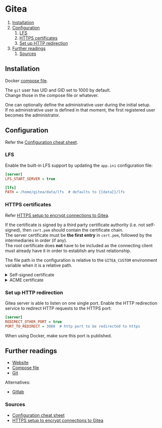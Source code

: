 # Gitea

1. [Installation](#installation)
1. [Configuration](#configuration)
   1. [LFS](#lfs)
   1. [HTTPS certificates](#https-certificates)
   1. [Set up HTTP redirection](#set-up-http-redirection)
1. [Further readings](#further-readings)
   1. [Sources](#sources)

## Installation

Docker [compose file].

The `git` user has UID and GID set to 1000 by default.<br/>
Change those in the compose file or whatever.

One can optionally define the administrative user during the initial setup.<br/>
If no administrative user is defined in that moment, the first registered user becomes the administrator.

## Configuration

Refer the [Configuration cheat sheet].

### LFS

Enable the built-in LFS support by updating the `app.ini` configuration file:

```ini
[server]
LFS_START_SERVER = true

[lfs]
PATH = /home/gitea/data/lfs  # defaults to {{data}}/lfs
```

### HTTPS certificates

Refer [HTTPS setup to encrypt connections to Gitea].

If the certificate is signed by a third party certificate authority (i.e. not self-signed), then `cert.pem` should
contain the certificate chain.<br/>
The server certificate must be **the first entry** in `cert.pem`, followed by the intermediaries in order (if any).<br/>
The root certificate does **not** have to be included as the connecting client must already have it in order to
establish any trust relationship.

The file path in the configuration is relative to the `GITEA_CUSTOM` environment variable when it is a relative path.

<details>
  <summary>Self-signed certificate</summary>

1. Generate a self signed certificate:

   ```sh
   gitea cert --host 'git.host.fqdn'
   docker compose exec server gitea cert --host 'git.host.fqdn'
   ```

1. Change the `app.ini` configuration file:

   ```ini
   [server]
   PROTOCOL  = https
   ROOT_URL  = https://git.host.fqdn:3000/
   HTTP_PORT = 3000
   CERT_FILE = /path/to/cert.pem
   KEY_FILE  = /path/to/key.pem
   ```

</details>
<details>
  <summary>ACME certificate</summary>

Defaults to using Let's Encrypt.

Change the `app.ini` configuration file:

```ini
[server]
PROTOCOL=https
DOMAIN=git.example.com
ENABLE_ACME=true
ACME_ACCEPTTOS=true
ACME_DIRECTORY=https
ACME_EMAIL=email@example.com  # can be omitted here and provided manually at first run, after which it is cached
```

</details>

### Set up HTTP redirection

Gitea server is able to listen on one single port. Enable the HTTP redirection service to redirect HTTP requests to the
HTTPS port:

```ini
[server]
REDIRECT_OTHER_PORT = true
PORT_TO_REDIRECT = 3080  # http port to be redirected to https
```

When using Docker, make sure this port is published.

## Further readings

- [Website]
- [Compose file]
- [Git]

Alternatives:

- [Gitlab]

### Sources

- [Configuration cheat sheet]
- [HTTPS setup to encrypt connections to Gitea]

<!--
  Reference
  ═╬═Time══
  -->

<!-- In-article sections -->
<!-- Knowledge base -->
[git]: git.md
[gitlab]: gitlab.md

<!-- Files -->
[compose file]: /docker/gitea/docker-compose.yml

<!-- Upstream -->
[configuration cheat sheet]: https://docs.gitea.com/administration/config-cheat-sheet
[https setup to encrypt connections to gitea]: https://docs.gitea.com/administration/https-setup
[website]: https://about.gitea.com/

<!-- Others -->
